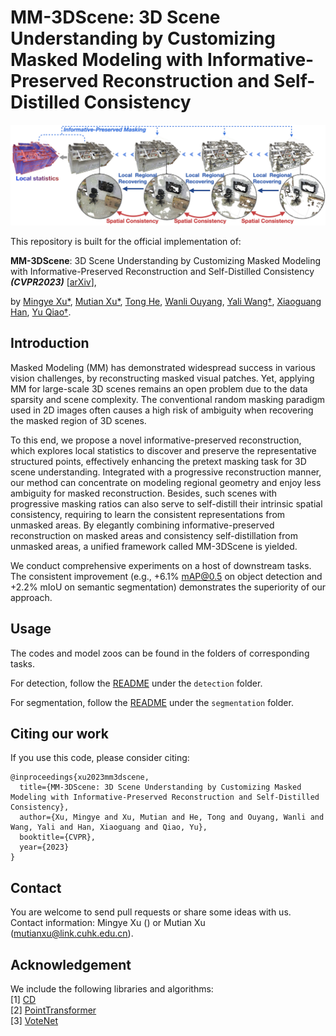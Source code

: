 # MM-3DScene: 3D Scene Understanding by Customizing Masked Modeling with Informative-Preserved Reconstruction and Self-Distilled Consistency
<img src="./figure/mm3dscene.jpg" width="900"/>

This repository is built for the official implementation of:

__MM-3DScene__: 3D Scene Understanding by Customizing Masked Modeling with Informative-Preserved Reconstruction and Self-Distilled Consistency ___(CVPR2023)___ [[arXiv](https://arxiv.org/abs/2212.09948)],

by [Mingye Xu*](https://mingyexu.github.io/), [Mutian Xu*](https://mutianxu.github.io/), [Tong He](https://tonghe90.github.io/), [Wanli Ouyang](https://wlouyang.github.io/), [Yali Wang†](https://scholar.google.com/citations?user=hD948dkAAAAJ), [Xiaoguang Han](https://sse.cuhk.edu.cn/en/faculty/hanxiaoguang), [Yu Qiao†](http://mmlab.siat.ac.cn/yuqiao).
<br>

## Introduction
Masked Modeling (MM) has demonstrated widespread success in various vision challenges, by reconstructing masked visual patches. Yet, applying MM for large-scale 3D scenes remains an open problem due to the data sparsity and scene complexity. The conventional random masking paradigm used in 2D images often causes a high risk of ambiguity when recovering the masked region of 3D scenes.

To this end, we propose a novel informative-preserved reconstruction, which explores local statistics to discover and preserve the representative structured points, effectively enhancing the pretext masking task for 3D scene understanding. Integrated with a progressive reconstruction manner, our method can concentrate on modeling regional geometry and enjoy less ambiguity for masked reconstruction. Besides, such scenes with progressive masking ratios can also serve to self-distill their intrinsic spatial consistency, requiring to learn the consistent representations from unmasked areas. By elegantly combining informative-preserved reconstruction on masked areas and consistency self-distillation from unmasked areas, a unified framework called MM-3DScene is yielded.

We conduct comprehensive experiments on a host of downstream tasks. The consistent improvement (e.g., +6.1% mAP@0.5 on object detection and +2.2% mIoU on semantic segmentation) demonstrates the superiority of our approach.


## Usage

The codes and model zoos can be found in the folders of corresponding tasks.

For detection, follow the [README](https://github.com/MingyeXu/mm-3dscene/detection/README.md) under the `detection` folder.

For segmentation, follow the [README](https://github.com/MingyeXu/mm-3dscene/blob/main/segmentation/README.md) under the `segmentation` folder.


## Citing our work

If you use this code, please consider citing:
```
@inproceedings{xu2023mm3dscene,
  title={MM-3DScene: 3D Scene Understanding by Customizing Masked Modeling with Informative-Preserved Reconstruction and Self-Distilled Consistency},
  author={Xu, Mingye and Xu, Mutian and He, Tong and Ouyang, Wanli and Wang, Yali and Han, Xiaoguang and Qiao, Yu},
  booktitle={CVPR},
  year={2023}
}
```


## Contact

You are welcome to send pull requests or share some ideas with us. Contact information: Mingye Xu () or Mutian Xu (mutianxu@link.cuhk.edu.cn).


## Acknowledgement

We include the following libraries and algorithms:  
[1] [CD](https://github.com/ThibaultGROUEIX/ChamferDistancePytorch)  
[2] [PointTransformer](https://github.com/POSTECH-CVLab/point-transformer)   
[3] [VoteNet](https://github.com/facebookresearch/votenet)
